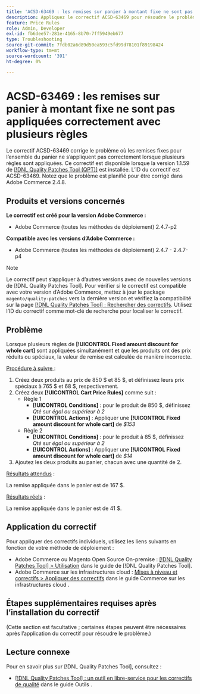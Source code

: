 ```yaml
---
title: 'ACSD-63469 : les remises sur panier à montant fixe ne sont pas appliquées correctement avec plusieurs règles'
description: Appliquez le correctif ACSD-63469 pour résoudre le problème d’Adobe Commerce en raison duquel les remises forfaitaires pour l’ensemble du panier ne s’appliquent pas correctement lorsque plusieurs règles sont appliquées.
feature: Price Rules
role: Admin, Developer
exl-id: fb6dee57-281e-4165-8b70-7ff5949eb677
type: Troubleshooting
source-git-commit: 7fdb02a6d89d50ea593c5fd99d78101f89198424
workflow-type: tm+mt
source-wordcount: '391'
ht-degree: 0%

---
```


# ACSD-63469 : les remises sur panier à montant fixe ne sont pas appliquées correctement avec plusieurs règles

Le correctif ACSD-63469 corrige le problème où les remises fixes pour l’ensemble du panier ne s’appliquent pas correctement lorsque plusieurs règles sont appliquées. Ce correctif est disponible lorsque la version 1.1.59 de [[!DNL Quality Patches Tool (QPT)]](/help/tools/quality-patches-tool/quality-patches-tool-to-self-serve-quality-patches.md) est installée. L’ID du correctif est ACSD-63469. Notez que le problème est planifié pour être corrigé dans Adobe Commerce 2.4.8.

## Produits et versions concernés

**Le correctif est créé pour la version Adobe Commerce :**

* Adobe Commerce (toutes les méthodes de déploiement) 2.4.7-p2

**Compatible avec les versions d’Adobe Commerce :**

* Adobe Commerce (toutes les méthodes de déploiement) 2.4.7 - 2.4.7-p4

>[!NOTE]
>
>Le correctif peut s’appliquer à d’autres versions avec de nouvelles versions de [!DNL Quality Patches Tool]. Pour vérifier si le correctif est compatible avec votre version d’Adobe Commerce, mettez à jour le package `magento/quality-patches` vers la dernière version et vérifiez la compatibilité sur la page [[!DNL Quality Patches Tool] : Rechercher des correctifs](https://experienceleague.adobe.com/tools/commerce-quality-patches/index.html). Utilisez l’ID du correctif comme mot-clé de recherche pour localiser le correctif.

## Problème

Lorsque plusieurs règles de **[!UICONTROL Fixed amount discount for whole cart]** sont appliquées simultanément et que les produits ont des prix réduits ou spéciaux, la valeur de remise est calculée de manière incorrecte.

<u>Procédure à suivre </u> :

1. Créez deux produits au prix de 850 $ et 85 $, et définissez leurs prix spéciaux à 765 $ et 68 $, respectivement.
1. Créez deux **[!UICONTROL Cart Price Rules]** comme suit :
   * Règle 1
      * **[!UICONTROL Conditions]** : pour le produit de 850 $, définissez *Qté* sur *égal ou supérieur à 2*
      * **[!UICONTROL Actions]** : Appliquer une **[!UICONTROL Fixed amount discount for whole cart]** de *$153*
   * Règle 2
      * **[!UICONTROL Conditions]** : pour le produit à 85 $, définissez *Qté* sur *égal ou supérieur à 2*
      * **[!UICONTROL Actions]** : Appliquer une **[!UICONTROL Fixed amount discount for whole cart]** de *$14*
1. Ajoutez les deux produits au panier, chacun avec une quantité de 2.

<u>Résultats attendus</u> :

La remise appliquée dans le panier est de 167 $.

<u>Résultats réels</u> :

La remise appliquée dans le panier est de 41 $.

## Application du correctif

Pour appliquer des correctifs individuels, utilisez les liens suivants en fonction de votre méthode de déploiement :

* Adobe Commerce ou Magento Open Source On-premise : [[!DNL Quality Patches Tool] > Utilisation](/help/tools/quality-patches-tool/usage.md) dans le guide de [!DNL Quality Patches Tool].
* Adobe Commerce sur les infrastructures cloud : [Mises à niveau et correctifs > Appliquer des correctifs](https://experienceleague.adobe.com/docs/commerce-cloud-service/user-guide/develop/upgrade/apply-patches.html) dans le guide Commerce sur les infrastructures cloud .

## Étapes supplémentaires requises après l’installation du correctif

(Cette section est facultative ; certaines étapes peuvent être nécessaires après l’application du correctif pour résoudre le problème.) 

## Lecture connexe

Pour en savoir plus sur [!DNL Quality Patches Tool], consultez :

* [[!DNL Quality Patches Tool] : un outil en libre-service pour les correctifs de qualité](/help/tools/quality-patches-tool/quality-patches-tool-to-self-serve-quality-patches.md) dans le guide Outils .
